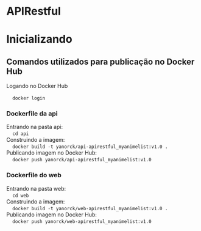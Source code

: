 # APIRestful




# Inicializando




## Comandos utilizados para publicação no Docker Hub

Logando no Docker Hub

&nbsp;&nbsp;&nbsp;&nbsp;```docker login```

### Dockerfile da api <br/>
Entrando na pasta api:  <br/>
&nbsp;&nbsp;&nbsp;&nbsp;```cd api```  <br/>
Construindo a imagem:  <br/>
&nbsp;&nbsp;&nbsp;&nbsp;```docker build -t yanorck/api-apirestful_myanimelist:v1.0 .```  <br/>
Publicando imagem no Docker Hub:  <br/>
&nbsp;&nbsp;&nbsp;&nbsp;```docker push yanorck/api-apirestful_myanimelist:v1.0```  <br/>

### Dockerfile do web <br/>
Entrando na pasta web: <br/>
&nbsp;&nbsp;&nbsp;&nbsp;```cd web``` <br/>
Construindo a imagem: <br/>
&nbsp;&nbsp;&nbsp;&nbsp;```docker build -t yanorck/web-apirestful_myanimelist:v1.0 .``` <br/>
    Publicando imagem no Docker Hub: <br/>
&nbsp;&nbsp;&nbsp;&nbsp;```docker push yanorck/web-apirestful_myanimelist:v1.0``` <br/>



